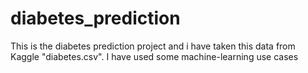 # diabetes_prediction
This is the diabetes prediction project and i have taken this data from Kaggle "diabetes.csv".
I have used some machine-learning use cases
